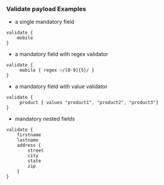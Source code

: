 ### Validate payload Examples

- a single mandatory field
```
validate {
    mobile
}
```

- a mandatory field with regex validator
```
validate {
     mobile { regex ~/[0-9]{5}/ }
}
```

- a mandatory field with value validator
```
validate {
     product { values "product1", "product2", "product3"}
}
```

- mandatory nested fields
```
validate {
    firstname
    lastname
    address {
        street
        city
        state
        zip
    }
}
```
